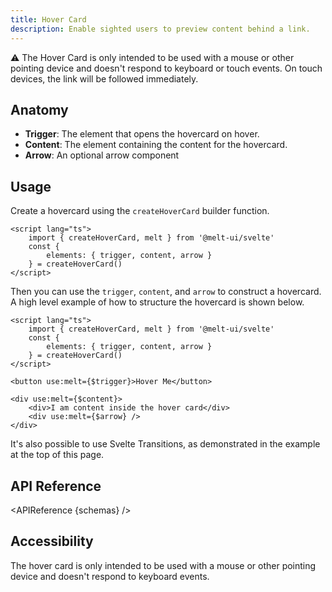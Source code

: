 ```yaml
---
title: Hover Card
description: Enable sighted users to preview content behind a link.
---
```


<script>
    import { KbdTable, APIReference, Callout } from '$docs/components'
    export let schemas
</script>

<Callout type="warning">

⚠️ The Hover Card is only intended to be used with a mouse or other pointing device and doesn't
respond to keyboard or touch events. On touch devices, the link will be followed immediately.

</Callout>

## Anatomy

- **Trigger**: The element that opens the hovercard on hover.
- **Content**: The element containing the content for the hovercard.
- **Arrow**: An optional arrow component

## Usage

Create a hovercard using the `createHoverCard` builder function.

```svelte {3-5}
<script lang="ts">
	import { createHoverCard, melt } from '@melt-ui/svelte'
	const {
		elements: { trigger, content, arrow }
	} = createHoverCard()
</script>
```

Then you can use the `trigger`, `content`, and `arrow` to construct a hovercard. A high level
example of how to structure the hovercard is shown below.

```svelte
<script lang="ts">
	import { createHoverCard, melt } from '@melt-ui/svelte'
	const {
		elements: { trigger, content, arrow }
	} = createHoverCard()
</script>

<button use:melt={$trigger}>Hover Me</button>

<div use:melt={$content}>
	<div>I am content inside the hover card</div>
	<div use:melt={$arrow} />
</div>
```

It's also possible to use Svelte Transitions, as demonstrated in the example at the top of this
page.

## API Reference

<APIReference {schemas} />

## Accessibility

The hover card is only intended to be used with a mouse or other pointing device and doesn't respond
to keyboard events.
